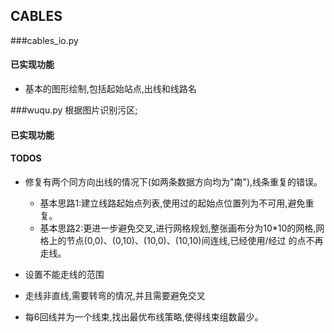 ## CABLES

###cables_io.py

#### 已实现功能
- 基本的图形绘制,包括起始站点,出线和线路名

###wuqu.py
根据图片识别污区;

#### 已实现功能

#### TODOS
- 修复有两个同方向出线的情况下(如两条数据方向均为"南"),线条重复的错误。

    - 基本思路1:建立线路起始点列表,使用过的起始点位置列为不可用,避免重复。
    - 基本思路2:更进一步避免交叉,进行网格规划,整张画布分为10*10的网格,网格上的节点(0,0)、(0,10)、(10,0)、(10,10)间连线,已经使用/经过
    的点不再走线。

- 设置不能走线的范围

- 走线非直线,需要转弯的情况,并且需要避免交叉

- 每6回线并为一个线束,找出最优布线策略,使得线束组数最少。


